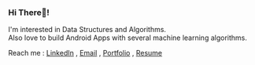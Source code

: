 ### Hi There👋!

I'm interested in Data Structures and Algorithms.\
Also love to build Android Apps with several machine learning algorithms.

Reach me : [LinkedIn](https://www.linkedin.com/in/pranavdeshmukh) , [Email](mailto:pranavdeshmukh918@gmail.com) , [Portfolio](https://pranav918.github.io) , [Resume](https://drive.google.com/file/d/1gWB-xl8WzoP76Y2dplRUKnN9sWLtm5sq/view)
<!-- Codechef ⚡       https://www.codechef.com/users/pranav918

<!--
**pranav918/pranav918** is a ✨ _special_ ✨ repository because its `README.md` (this file) appears on your GitHub profile.

Here are some ideas to get you started:

- 🔭 I’m currently working on ...
- 🌱 I’m currently learning ...
- 👯 I’m looking to collaborate on ...
- 🤔 I’m looking for help with ...
- 💬 Ask me about ...
- 📫 How to reach me: ...
- 😄 Pronouns: ...
- ⚡ Fun fact: ...
👋
-->
